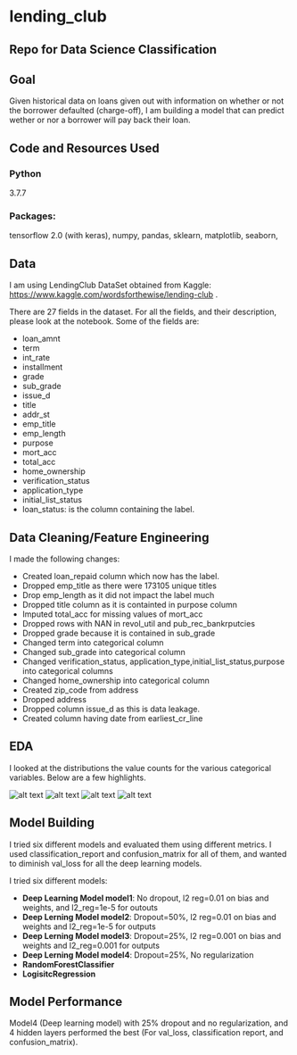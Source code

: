# lending_club
## Repo for Data Science Classification

## Goal
Given historical data on loans given out with information on whether
or not the borrower defaulted (charge-off), I am building a model that
can predict wether or nor a borrower will pay back their loan.

## Code and Resources Used
### Python
3.7.7
### Packages:
tensorflow 2.0 (with keras), numpy, pandas, sklearn, matplotlib, seaborn, 


## Data
I am using LendingClub DataSet obtained from Kaggle:
https://www.kaggle.com/wordsforthewise/lending-club
.

There are 27 fields in the dataset. For all the fields,
and their description, please look at the notebook.
Some of the fields are:
* loan_amnt
* term
* int_rate
* installment
* grade
* sub_grade
* issue_d
* title
* addr_st
* emp_title
* emp_length
* purpose
* mort_acc
* total_acc
* home_ownership
* verification_status
* application_type
* initial_list_status
* loan_status: is the column containing the label.

## Data Cleaning/Feature Engineering
I made the following changes:

* Created loan_repaid column which now has the label.
* Dropped emp_title as there were 173105 unique titles
* Drop emp_length as it did not impact the label much
* Dropped title column as it is containted in purpose column
* Imputed total_acc for missing values of mort_acc
* Dropped rows with NAN in revol_util and pub_rec_bankrputcies
* Dropped grade because it is contained in sub_grade
* Changed term into categorical column
* Changed sub_grade into categorical column
* Changed verification_status,
application_type,initial_list_status,purpose into categorical columns
* Changed home_ownership into categorical column
* Created zip_code from address
* Dropped address
* Dropped column issue_d as this is data leakage. 
* Created column having date from earliest_cr_line

## EDA
I looked at the distributions the value counts for the various
categorical variables. Below are a few highlights.

![alt text](https://github.com/sanrioyt/lending_club/blob/master/correlation.png "Correlation")
![alt text](https://github.com/sanrioyt/lending_club/blob/master/correlation.png  "Salary by Position")
![alt text](https://github.com/sanrioyt/lending_club/blob/master/sub_grade.png "Correlation")
![alt text](https://github.com/sanrioyt/lending_club/blob/master/sub_grade2.png "Correlation")

## Model Building

I tried six different models and evaluated them using different metrics. 
I used classification_report and confusion_matrix for all of them,
and wanted to diminish val_loss for all the deep learning models.

I tried six different models:
* **Deep Learning Model model1**: No dropout, l2 reg=0.01 on bias and weights, and 
l2_reg=1e-5 for outouts
* **Deep Lerning Model model2**: Dropout=50%, l2 reg=0.01 on bias and weights and 
l2_reg=1e-5 for outputs
* **Deep Lerning Model model3**: Dropout=25%, l2 reg=0.001 on bias and weights and 
l2_reg=0.001 for outputs
* **Deep Lerning Model model4**: Dropout=25%, No regularization
* **RandomForestClassifier**
* **LogisitcRegression**

## Model Performance

Model4 (Deep learning model) with 25% dropout and no regularization, and 4 
hidden layers performed the best (For val_loss, classification report, and confusion_matrix).

